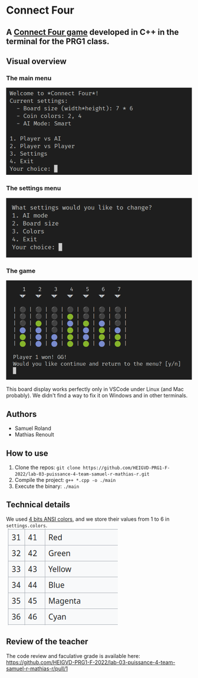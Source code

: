 # Connect Four
## A [Connect Four game](https://en.wikipedia.org/wiki/Connect_Four) developed in C++ in the terminal for the PRG1 class.

## Visual overview

### The main menu
![menu.png](imgs/menu.png)

### The settings menu
![settings.png](imgs/settings.png)

### The game
![game.png](imgs/game.png)

This board display works perfectly only in VSCode under Linux (and Mac probably). We didn't find a way to fix it on Windows and in other terminals.

## Authors
- Samuel Roland
- Mathias Renoult

## How to use
1. Clone the repos: `git clone https://github.com/HEIGVD-PRG1-F-2022/lab-03-puissance-4-team-samuel-r-mathias-r.git`
1. Compile the project: `g++ *.cpp -o ./main`
1. Execute the binary: `./main`

## Technical details
We used [4 bits ANSI colors](https://en.wikipedia.org/wiki/ANSI_escape_code#3-bit_and_4-bit), and we store their values from 1 to 6 in `settings.colors`.  
![colors-choice.png](imgs/colors-choice.png)

## Review of the teacher
The code review and faculative grade is available here: https://github.com/HEIGVD-PRG1-F-2022/lab-03-puissance-4-team-samuel-r-mathias-r/pull/1